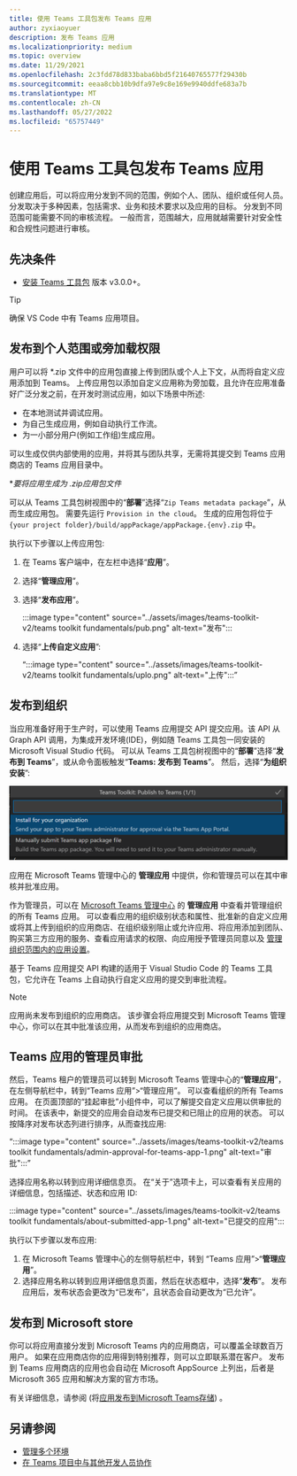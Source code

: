 ```yaml
---
title: 使用 Teams 工具包发布 Teams 应用
author: zyxiaoyuer
description: 发布 Teams 应用
ms.localizationpriority: medium
ms.topic: overview
ms.date: 11/29/2021
ms.openlocfilehash: 2c3fdd78d833baba6bbd5f21640765577f29430b
ms.sourcegitcommit: eeaa8cbb10b9dfa97e9c8e169e9940ddfe683a7b
ms.translationtype: MT
ms.contentlocale: zh-CN
ms.lasthandoff: 05/27/2022
ms.locfileid: "65757449"
---
```

# <a name="publish-teams-apps-using-teams-toolkit"></a>使用 Teams 工具包发布 Teams 应用

创建应用后，可以将应用分发到不同的范围，例如个人、团队、组织或任何人员。 分发取决于多种因素，包括需求、业务和技术要求以及应用的目标。 分发到不同范围可能需要不同的审核流程。 一般而言，范围越大，应用就越需要针对安全性和合规性问题进行审核。

## <a name="prerequisite"></a>先决条件

* [安装 Teams 工具包](https://marketplace.visualstudio.com/items?itemName=TeamsDevApp.ms-teams-vscode-extension) 版本 v3.0.0+。

> [!TIP]
> 确保 VS Code 中有 Teams 应用项目。

## <a name="publish-to-individual-scope-or-sideload-permission"></a>发布到个人范围或旁加载权限

用户可以将 *.zip 文件中的应用包直接上传到团队或个人上下文，从而将自定义应用添加到 Teams。 上传应用包以添加自定义应用称为旁加载，且允许在应用准备好广泛分发之前，在开发时测试应用，如以下场景中所述:

* 在本地测试并调试应用。
* 为自己生成应用，例如自动执行工作流。
* 为一小部分用户(例如工作组)生成应用。

可以生成仅供内部使用的应用，并将其与团队共享，无需将其提交到 Teams 应用商店的 Teams 应用目录中。

**要将应用生成为 *.zip应用包文件**

可以从 Teams 工具包树视图中的“**部署**”选择“`Zip Teams metadata package`”，从而生成应用包。 需要先运行 `Provision in the cloud`。 生成的应用包将位于 `{your project folder}/build/appPackage/appPackage.{env}.zip` 中。

执行以下步骤以上传应用包:

1. 在 Teams 客户端中，在左栏中选择“**应用**”。
2. 选择“**管理应用**”。
3. 选择“**发布应用**”。

   :::image type="content" source="../assets/images/teams-toolkit-v2/teams toolkit fundamentals/pub.png" alt-text="发布":::

4. 选择“**上传自定义应用**”:

   “:::image type="content" source="../assets/images/teams-toolkit-v2/teams toolkit fundamentals/uplo.png" alt-text="上传":::”

## <a name="publish-to-your-organization"></a>发布到组织

当应用准备好用于生产时，可以使用 Teams 应用提交 API 提交应用。该 API 从 Graph API 调用，为集成开发环境(IDE)，例如随 Teams 工具包一同安装的 Microsoft Visual Studio 代码。 可以从 Teams 工具包树视图中的“**部署**”选择“**发布到 Teams**”，或从命令面板触发“**Teams: 发布到 Teams**”。 然后，选择“**为组织安装**”:

![为组织安装](./images/installforyourorganization.png)

应用在 Microsoft Teams 管理中心的 **管理应用** 中提供，你和管理员可以在其中审核并批准应用。

作为管理员，可以在 [Microsoft Teams 管理中心](https://admin.teams.microsoft.com/policies/manage-apps) 的 **管理应用** 中查看并管理组织的所有 Teams 应用。 可以查看应用的组织级别状态和属性、批准新的自定义应用或将其上传到组织的应用商店、在组织级别阻止或允许应用、将应用添加到团队、购买第三方应用的服务、查看应用请求的权限、向应用授予管理员同意以及 [管理组织范围内的应用设置](https://admin.teams.microsoft.com/policies/manage-apps)。

基于 Teams 应用提交 API 构建的适用于 Visual Studio Code 的 Teams 工具包，它允许在 Teams 上自动执行自定义应用的提交到审批流程。

> [!NOTE]
> 应用尚未发布到组织的应用商店。 该步骤会将应用提交到 Microsoft Teams 管理中心，你可以在其中批准该应用，从而发布到组织的应用商店。

## <a name="admin-approval-for-teams-apps"></a>Teams 应用的管理员审批

然后，Teams 租户的管理员可以转到 Microsoft Teams 管理中心的“**管理应用**”，在左侧导航栏中，转到“Teams 应用”>“管理应用”。 可以查看组织的所有 Teams 应用。 在页面顶部的“挂起审批”小组件中，可以了解提交自定义应用以供审批的时间。
在该表中，新提交的应用会自动发布已提交和已阻止的应用的状态。 可以按降序对发布状态列进行排序，从而查找应用:

 “:::image type="content" source="../assets/images/teams-toolkit-v2/teams toolkit fundamentals/admin-approval-for-teams-app-1.png" alt-text="审批":::”

选择应用名称以转到应用详细信息页。 在“关于”选项卡上，可以查看有关应用的详细信息，包括描述、状态和应用 ID:

 :::image type="content" source="../assets/images/teams-toolkit-v2/teams toolkit fundamentals/about-submitted-app-1.png" alt-text="已提交的应用":::

执行以下步骤以发布应用:

1. 在 Microsoft Teams 管理中心的左侧导航栏中，转到 “Teams 应用”>“**管理应用**”。
2. 选择应用名称以转到应用详细信息页面，然后在状态框中，选择“**发布**”。
发布应用后，发布状态会更改为“已发布”，且状态会自动更改为“已允许”。

## <a name="publish-to-microsoft-store"></a>发布到 Microsoft store

你可以将应用直接分发到 Microsoft Teams 内的应用商店，可以覆盖全球数百万用户。 如果在应用商店你的应用得到特别推荐，则可以立即联系潜在客户。 发布到 Teams 应用商店的应用也会自动在 Microsoft AppSource 上列出，后者是 Microsoft 365 应用和解决方案的官方市场。

有关详细信息，请参阅 (将[应用发布到Microsoft Teams存储](../concepts/deploy-and-publish/appsource/publish.md#publish-your-app-to-the-microsoft-teams-store)) 。

## <a name="see-also"></a>另请参阅

* [管理多个环境](TeamsFx-multi-env.md)
* [在 Teams 项目中与其他开发人员协作](TeamsFx-collaboration.md)
